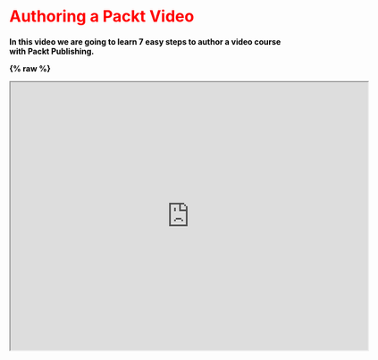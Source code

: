 <h1 style="color:red;"> Authoring a Packt Video

<h4 style="color:black;"> In this video we are going to learn 7 easy steps to author a video course with Packt Publishing.


{% raw %}

<iframe src="https://drive.google.com/file/d/0B7WrhFqfMcogbF9sdTRDMkxLd28/preview" width="640" height="480"></iframe>


